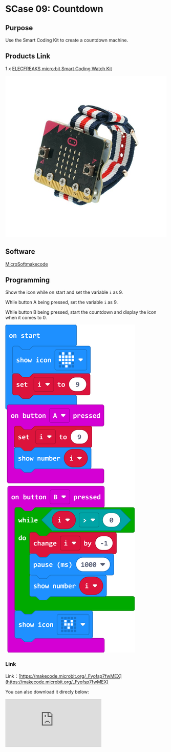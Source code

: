 # SCase 09: Countdown

## Purpose

 Use the Smart Coding Kit to create a countdown machine.

## Products Link

 1 x [ELECFREAKS micro:bit Smart Coding Watch Kit](https://shop.elecfreaks.com/products/elecfreaks-micro-bit-smart-coding-watch-kit-without-micro-bit-board?_pos=2&_sid=ce4e7cb69&_ss=r)


![](./images/smart_coding_kit_case_09_01.png)


## Software

[MicroSoftmakecode](https://makecode.microbit.org/#)

## Programming


 Show the icon while on start and set the variable `i` as 9.

 While button A being pressed, set the variable `i` as 9.

 While button B being pressed, start the countdown and display the icon when it comes to 0.

  ![](./images/smart_coding_kit_case_09_02.png)






### Link
 Link：[https://makecode.microbit.org/_Fyofsp7fwMEX](https://makecode.microbit.org/_Fyofsp7fwMEX)

 You can also download it direcly below:

<div
    style={{
        position: 'relative',
        paddingBottom: '60%',
        overflow: 'hidden',
    }}
>
    <iframe
        src="https://makecode.microbit.org/_Fyofsp7fwMEX"
        frameborder="0"
        sandbox="allow-popups allow-forms allow-scripts allow-same-origin"
        style={{
            position: 'absolute',
            width: '100%',
            height: '100%',
        }}
    />
</div>


## Result

 Show the icon while on start
 While button A being pressed, the number 9 displays on the micro:bit
 While button B being pressed, the countdown starts and number 0 displays on the micro:bit



## Exploration




## FAQ




## Relevant File
